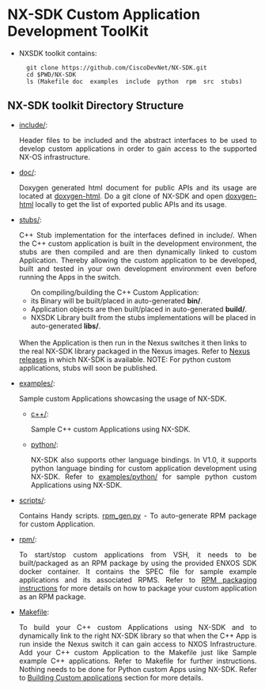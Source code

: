 # NX-SDK Custom Application Development ToolKit

 - NXSDK toolkit contains:
   ```
     git clone https://github.com/CiscoDevNet/NX-SDK.git
     cd $PWD/NX-SDK
     ls (Makefile doc  examples  include  python  rpm  src  stubs)
   ```

## NX-SDK toolkit Directory Structure
 - <a href="https://github.com/CiscoDevNet/NX-SDK/tree/master/include">include/</a>: <p align="justify"> Header files to be included and the abstract interfaces 
         to be used to develop custom applications in order to gain access to the supported NX-OS infrastructure. </p>
 - <a href="https://github.com/CiscoDevNet/NX-SDK/tree/master/doc">doc/</a>:       <p align="justify"> Doxygen generated html document for public APIs and its usage
         are located at <a href="https://github.com/CiscoDevNet/NX-SDK/blob/master/doc/html/annotated.html">doxygen-html</a>. Do a git clone 
         of NX-SDK and open <a href="https://github.com/CiscoDevNet/NX-SDK/blob/master/doc/html/annotated.html">doxygen-html</a> locally to get the list 
         of exported public APIs and its usage.</p>
 - <a href="https://github.com/CiscoDevNet/NX-SDK/tree/master/stubs">stubs/</a>: <p align="justify"> C++ Stub implementation for the interfaces defined in include/.
         When the C++ custom application is built in the development environment, the stubs are then compiled and are then dynamically linked to
         custom Application. Thereby allowing the custom application to be developed, built and tested in your own development environment even before running the Apps 
         in the switch. 
          <ul>On compiling/building the C++ Custom Application:
           <li> its Binary will be built/placed in auto-generated <b>bin/</b>. </li> 
           <li> Application objects are then built/placed in auto-generated <b>build/</b>.</li>
           <li> NXSDK Library built from the stubs implementations will be placed in auto-generated <b>libs/</b>. </li>
          </ul>  
         When the Application is then run in the Nexus switches it then links to the real NX-SDK library packaged in the Nexus
         images. Refer to <a href="https://github.com/CiscoDevNet/NX-SDK#release">Nexus releases</a> in which NX-SDK is available. NOTE: For python custom applications, stubs will soon be published.</p>
 - <a href="https://github.com/CiscoDevNet/NX-SDK/tree/master/examples">examples/</a>: <p align="justify"> Sample custom Applications showcasing the usage of NX-SDK.</p>
   - <a href="https://github.com/CiscoDevNet/NX-SDK/tree/master/examples/c++">c++/</a>: <p align="justify"> Sample C++ 
        custom Applications using NX-SDK. </p>
   - <a href="https://github.com/CiscoDevNet/NX-SDK/tree/master/examples/python">python/</a>: <p align="justify"> NX-SDK also supports other language bindings. In V1.0, it supports
        python language binding for custom application development using NX-SDK. Refer to <a href="https://github.com/CiscoDevNet/NX-SDK/tree/master/examples/python">examples/python/</a> for sample python 
        custom Applications using NX-SDK. </p>
  - <a href="https://github.com/CiscoDevNet/NX-SDK/tree/master/scripts">scripts/</a>: <p align="justify"> Contains Handy scripts. 
  <a href="https://github.com/CiscoDevNet/NX-SDK/blob/master/scripts/rpm_gen.py">rpm_gen.py</a> - To auto-generate RPM package for custom Application. 
 - <a href="https://github.com/CiscoDevNet/NX-SDK/tree/master/rpm">rpm/</a>: <p align="justify"> To start/stop custom applications from VSH, it needs to be built/packaged
     as an RPM package by using the provided ENXOS SDK docker container. It contains the SPEC file for sample example applications and its associated RPMS.
     Refer to <a href="https://github.com/CiscoDevNet/NX-SDK#4-packaging-custom-application">RPM packaging instructions</a> for more details on how to package your custom application as an RPM package.</p>
 - <a href="https://github.com/CiscoDevNet/NX-SDK/tree/master/Makefile">Makefile</a>: <p align="justify"> To build your C++ custom Applications using NX-SDK and
      to dynamically link to the right NX-SDK library so that when the C++ App is run inside the Nexus switch it can gain access to NXOS Infrastructure.
      Add your C++ custom Application to the Makefile just like Sample example C++ applications.
      Refer to Makefile for further instructions. Nothing needs to be done for Python custom Apps using NX-SDK.
      Refer to <a href="https://github.com/CiscoDevNet/NX-SDK#2-building-custom-applications">Building Custom applications</a> section         for more details.</p>
 
